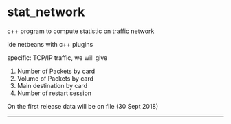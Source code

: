 # stat_network
c++ program to compute statistic on traffic network

ide netbeans with c++ plugins


specific: TCP/IP traffic, we will give

  1) Number of Packets by card
  2) Volume of Packets by card
  3) Main destination by card
  4) Number of restart session

On the first release data will be on file (30 Sept 2018)
____
